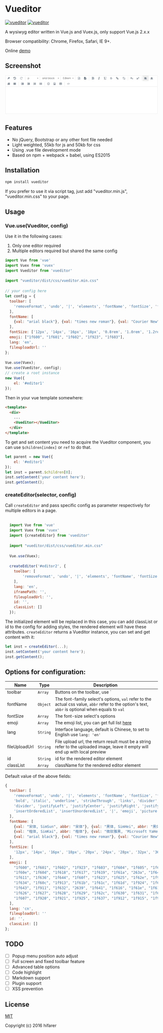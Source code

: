 Vueditor
===

[![vueditor](https://img.shields.io/npm/v/vueditor.svg)](https://www.npmjs.com/package/vueditor)
[![vueditor](https://img.shields.io/npm/l/vueditor.svg)](https://www.npmjs.com/package/vueditor)

A wysiwyg editor written in Vue.js and Vuex.js, only support Vue.js 2.x.x

Browser compatibility: Chrome, Firefox, Safari, IE 9+.

Online [demo](http://hifarer.github.io/Vueditor/)

## Screenshot

![vueditor](./vueditor.gif)

## Features

- No jQuery, Bootstrap or any other font file needed
- Light weighted, 55kb for js and 50kb for css
- Using .vue file development mode
- Based on npm + webpack + babel, using ES2015

## Installation
```javascript
npm install vueditor
```

If you prefer to use it via script tag, just add "vueditor.min.js", "vueditor.min.css" to your page. 

## Usage

### Vue.use(Vueditor, config)

Use it in the following cases:

1. Only one editor required
2. Multiple editors required but shared the same config

```javascript
import Vue from 'vue'
import Vuex from 'vuex'
import Vueditor from 'vueditor'

import "vueditor/dist/css/vueditor.min.css"

// your config here
let config = {
  toolbar: [
    'removeFormat', 'undo', '|', 'elements', 'fontName', 'fontSize', 'foreColor', 'backColor'
  ],
  fontName: [
    {val: "arial black"}, {val: "times new roman"}, {val: "Courier New"}
  ],
  fontSize: ['12px', '14px', '16px', '18px', '0.8rem', '1.0rem', '1.2rem', '1.5rem', '2.0rem'],
  emoji: ["1f600", "1f601", "1f602", "1f923", "1f603"],
  lang: 'en',
  fileuploadUrl: ''
};

Vue.use(Vuex);
Vue.use(Vueditor, config);
// create a root instance
new Vue({
    el: '#editor1'
});
```

Then in your vue template somewhere:
```html
<template>
  <div>
    ...
    <Vueditor></Vueditor>
  </div>
</template>
```

To get and set content you need to acquire the Vueditor component, you can use `$children[index]` or `ref` to do that.

```javascript
let parent = new Vue({
    el: '#editor1'
});
let inst = parent.$children[0];
inst.setContent('your content here');
inst.getContent();
```

### createEditor(selector, config)

Call `createEditor` and pass specific config as parameter respectively for multiple editors in a page. 

```javascript

  import Vue from 'vue'
  import Vuex from 'vuex'
  import {createEditor} from 'vueditor'

  import "vueditor/dist/css/vueditor.min.css"
  
  Vue.use(Vuex);

  createEditor('#editor2', {
    toolbar: [
        'removeFormat', 'undo', '|', 'elements', 'fontName', 'fontSize', 'foreColor', 'backColor', 
    ],
    lang: 'en',
    iframePath: '',
    fileuploadUrl: '',
    id: '',
    classList: []
  });
```

The initialized element will be replaced in this case, you can add classList or id to the config for adding styles, the rendered element will have these attributes. `createEditor` returns a Vueditor instance, you can set and get content with it:

```javascript
let inst = createEditor(...);
inst.setContent('your content here');
inst.getContent();
```

## Options for configuration:

|          Name         |    Type    |                                                         Description                                                         |
| --------------------- | ---------- | --------------------------------------------------------------------------------------------------------------------------- |
| toolbar               | `Array`   | Buttons on the toolbar, use `|` or `divider` as the separator for grouping |
| fontName              | `Object`   | The font-family select's options, `val` refer to the actual css value, `abbr` refer to the option's text, `abbr` is optional when equals to `val` |
| fontSize              | `Array`    | The font-size select's options |
| emoji                 | `Array`    | The emoji list, you can get full list [here](http://unicode.org/emoji/charts/full-emoji-list.html) |
| lang                  | `String`   | Interface language, default is Chinese, to set to English use `lang: 'en'` |
| fileUploadUrl         | `String`   | File upload url, the return result must be a string refer to the uploaded image, leave it empty will end up with local preview |
| id                    | `String`   | id for the rendered editor element |
| classList             | `Array`    | className for the rendered editor element |


Default value of the above fields:

```javascript
{
  toolbar: [
    'removeFormat', 'undo', '|', 'elements', 'fontName', 'fontSize', 'foreColor', 'backColor', 'divider',
    'bold', 'italic', 'underline', 'strikeThrough', 'links', 'divider', 'subscript', 'superscript',
    'divider', 'justifyLeft', 'justifyCenter', 'justifyRight', 'justifyFull', '|', 'indent', 'outdent',
    'insertOrderedList', 'insertUnorderedList', '|', 'emoji', 'picture', 'tables', '|', 'switchView'
  ],
  fontName: [
    {val: "宋体, SimSun", abbr: "宋体"}, {val: "黑体, SimHei", abbr: "黑体"},
    {val: "楷体, SimKai", abbr: "楷体"}, {val: "微软雅黑, 'Microsoft YaHei'", abbr: "微软雅黑"},
    {val: "arial black"}, {val: "times new roman"}, {val: "Courier New"}
  ],
  fontSize: [
    '12px', '14px', '16px', '18px', '20px', '24px', '28px', '32px', '36px'
  ],
  emoji: [
    "1f600", "1f601", "1f602", "1f923", "1f603", "1f604", "1f605", "1f606", "1f609", "1f60a", "1f60b",
    "1f60e", "1f60d", "1f618", "1f617", "1f619", "1f61a", "263a", "1f642", "1f917", "1f914", "1f610",
    "1f611", "1f636", "1f644", "1f60f", "1f623", "1f625", "1f62e", "1f910", "1f62f", "1f62a", "1f62b",
    "1f634", "1f60c", "1f913", "1f61b", "1f61c", "1f61d", "1f924", "1f612", "1f613", "1f614", "1f615",
    "1f643", "1f911", "1f632", "2639", "1f641", "1f616", "1f61e", "1f61f", "1f624", "1f622", "1f62d",
    "1f626", "1f627", "1f628", "1f629", "1f62c", "1f630", "1f631", "1f633", "1f635", "1f621", "1f620",
    "1f607", "1f920", "1f921", "1f925", "1f637", "1f912", "1f915", "1f922", "1f927"
  ],
  lang: 'cn',
  fileuploadUrl: ''
  id: '',
  classList: []
};
```

## TODO

- [ ] Popup menu position auto adjust
- [ ] Full screen and fixed toolbar feature
- [ ] Advanced table options
- [ ] Code highlight
- [ ] Markdown support
- [ ] Plugin support
- [ ] XSS prevention

## License

[MIT](http://opensource.org/licenses/MIT)

Copyright (c) 2016 hifarer
